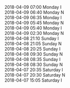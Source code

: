 2018-04-09 07:00 Monday  I  
2018-04-09 06:40 Monday  N  
2018-04-09 06:35 Monday  I  
2018-04-09 05:45 Monday  N  
2018-04-09 05:40 Monday  I  
2018-04-09 02:30 Monday  N  
2018-04-08 21:10 Sunday  I  
2018-04-08 21:05 Sunday  N  
2018-04-08 20:25 Sunday  I  
2018-04-08 09:30 Sunday  N  
2018-04-08 08:35 Sunday  I  
2018-04-08 08:30 Sunday  N  
2018-04-07 20:35 Saturday  I  
2018-04-07 20:30 Saturday  N  
2018-04-07 15:05 Saturday  I  
